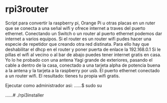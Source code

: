 # rpi3router
Script para convertir la raspberry pi, Orange Pi u otras placas en un ruter que se conecta a una señal wifi y ofrece internet a traves del puerto ethernet.
Conectando un Switch o un router al puerto ethernet podemos dar internet a varios equipos.
Si el router es un router wifi pudes hacer una especie de repetidor que creando otra red distinata.
Para ello hay que deshabilitar el dhcp en el router y poner puerta de enlace la 192.168.0.1
Si le pillas el wifi al vecino o al bar de abajo puedes tener internet gratis en casa.
Yo lo he probado con una antena Yagi grande de exteriores, pasando el cable a dentro de la casa, conectado a una tarjeta alpha de potencia buena a la antena y la tarjeta a la raspberry por usb. El puerto ethernet conectado a un router wifi. 
El resultado: tienes tu propia wifi gratis. 


Ejecutar como administrador asi:
......$ sudo su

......# ./rpi3installer
